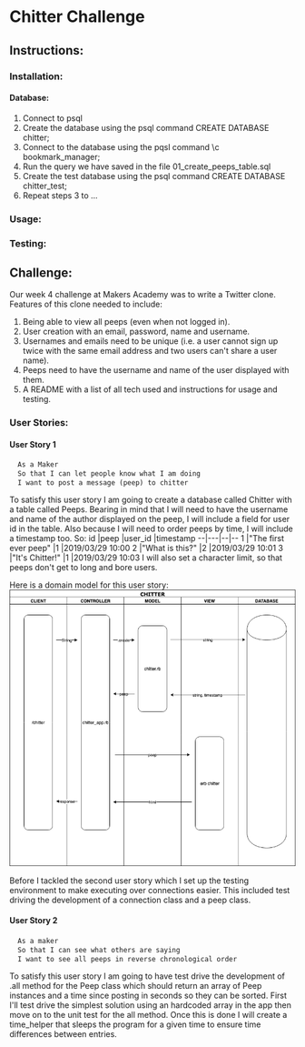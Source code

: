 # Chitter Challenge

## Instructions:
### Installation:
#### Database:
1. Connect to psql
2. Create the database using the psql command CREATE DATABASE chitter;
3. Connect to the database using the pqsl command \c bookmark_manager;
4. Run the query we have saved in the file 01_create_peeps_table.sql
5. Create the test database using the psql command CREATE DATABASE chitter_test;
6. Repeat steps 3 to ...

### Usage:

### Testing:

## Challenge:

Our week 4 challenge at Makers Academy was to write a Twitter clone. Features of this clone needed to include:
1. Being able to view all peeps (even when not logged in).
2. User creation with an email, password, name and username.
3. Usernames and emails need to be unique (i.e. a user cannot sign up twice with the same email address and two users can't share a user name).
4. Peeps need to have the username and name of the user displayed with them.
5. A README with a list of all tech used and instructions for usage and testing.

### User Stories:

#### User Story 1
```
  As a Maker
  So that I can let people know what I am doing
  I want to post a message (peep) to chitter
```
To satisfy this user story I am going to create a database called Chitter with a table called Peeps. Bearing in mind that I will need to have the username and name of the author displayed on the peep, I will include a field for user id in the table. Also because I will need to order peeps by time, I will include a timestamp too. So:
id  |peep   |user_id   |timestamp
--|---|--|--
1  |"The first ever peep"   |1   |2019/03/29 10:00
2  |"What is this?"   |2   |2019/03/29 10:01
3  |"It's Chitter!"   |1   |2019/03/29 10:03
I will also set a character limit, so that peeps don't get to long and bore users.

Here is a domain model for this user story:
![alt text](images/chitter_domain_model.png)

Before I tackled the second user story which I set up the testing environment to make executing over connections easier. This included test driving the development of a connection class and a peep class.

#### User Story 2
```
  As a maker
  So that I can see what others are saying
  I want to see all peeps in reverse chronological order
```
To satisfy this user story I am going to have test drive the development of .all method for the Peep class which should return an array of Peep instances and a time since posting in seconds so they can be sorted. First I'll test drive the simplest solution using an hardcoded array in the app then move on to the unit test for the all method. Once this is done I will create a time_helper that sleeps the program for a given time to ensure time differences between entries.

